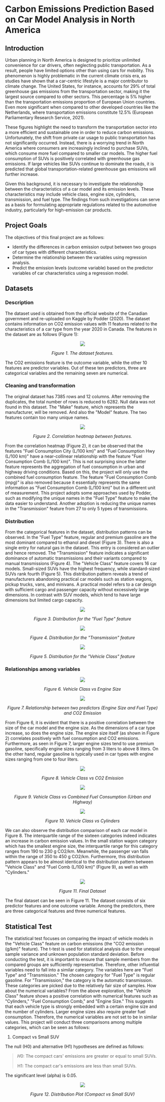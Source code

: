 # Carbon Emissions Prediction Based on Car Model Analysis in North America
## Introduction

Urban planning in North America is designed to prioritize unlimited convenience for car drivers, often neglecting public transportation. As a result, people have limited options other than using cars for mobility. This phenomenon is highly problematic in the current climate crisis era, as studies have shown that a car-centric lifestyle is a major contributor to climate change. The United States, for instance, accounts for 29% of total greenhouse gas emissions from the transportation sector, making it the largest source compared to other sectors. This percentage is 5% higher than the transportation emissions proportion of European Union countries. Even more significant when compared to other developed countries like the Netherlands, where transportation emissions constitute 12.5% (European Parliamentary Research Service, 2021).

These figures highlight the need to transform the transportation sector into a more efficient and sustainable one in order to reduce carbon emissions. Unfortunately, the shift from private car usage to public transportation has not significantly occurred. Instead, there is a worrying trend in North America where consumers are increasingly inclined to purchase SUVs, which consume more fuel compared to smaller car models. The higher fuel consumption of SUVs is positively correlated with greenhouse gas emissions. If large vehicles like SUVs continue to dominate the roads, it is predicted that global transportation-related greenhouse gas emissions will further increase.

Given this background, it is necessary to investigate the relationship between the characteristics of a car model and its emission levels. These characteristics may include vehicle class, engine size, cylinders, transmission, and fuel type. The findings from such investigations can serve as a basis for formulating appropriate regulations related to the automotive industry, particularly for high-emission car products.

## Project Goals
The objectives of this final project are as follows:

- Identify the differences in carbon emission output between two groups of car types with different characteristics.
- Determine the relationship between the variables using regression analysis.
- Predict the emission levels (outcome variable) based on the predictor variables of car characteristics using a regression model.

## Datasets

### Description

The dataset used is obtained from the official website of the Canadian government and re-uploaded on Kaggle by Podder (2020). The dataset contains information on CO2 emission values with 11 features related to the characteristics of a car type from the year 2020 in Canada. The features in the dataset are as follows (Figure 1):

<div align="center">
  <img src="https://github.com/elfarahma/car_model_carbon_emission/blob/main/figures/1.png" />
</div>

<p align="center"><em>Figure 1. The dataset features.</em></p>

The CO2 emissions feature is the outcome variable, while the other 10 features are predictor variables. Out of these ten predictors, three are categorical variables and the remaining seven are numerical.

### Cleaning and transformation

The original dataset has 7385 rows and 12 columns. After removing the duplicates, the total number of rows is reduced to 6282. Null data was not found in this dataset. The "Make" feature, which represents the manufacturer, will be removed. And also the "Model" feature. The two features contain too many unique names.

<div align="center">
  <img src="https://github.com/elfarahma/car_model_carbon_emission/blob/main/figures/2.png" />
</div>

<p align="center"><em>Figure 2. Correlation heatmap between features.</em></p>

From the correlation heatmap (Figure 2), it can be observed that the features "Fuel Consumption City (L/100 km)" and "Fuel Consumption Hwy (L/100 km)" have a near-collinear relationship with the feature "Fuel Consumption Comb (L/100 km)". This is not surprising since the latter feature represents the aggregation of fuel consumption in urban and highway driving conditions. Based on this, the project will only use the combined fuel consumption feature. The feature "Fuel Consumption Comb (mpg)" is also removed because it essentially represents the same information as "Fuel Consumption Comb (L/100 km)" but in a different unit of measurement.
This project adopts some approaches used by Podder, such as modifying the unique names in the "Fuel Type" feature to make the data easier to understand. Another adoption is reducing the unique names in the "Transmission" feature from 27 to only 5 types of transmissions.
### Distribution
From the categorical features in the dataset, distribution patterns can be observed. In the "Fuel Type" feature, regular and premium gasoline are the most dominant compared to ethanol and diesel (Figure 3). There is also a single entry for natural gas in the dataset. This entry is considered an outlier and hence removed. The "Transmission" feature indicates a significant dominance of automatic transmissions and their variants compared to manual transmissions (Figure 4). The "Vehicle Class" feature covers 16 car models. Small-sized SUVs have the highest frequency, while standard-sized SUVs rank fourth (Figure 5). This distribution pattern reveals a trend of manufacturers abandoning practical car models such as station wagons, pickup trucks, vans, and minivans. A practical model refers to a car design with sufficient cargo and passenger capacity without excessively large dimensions. In contrast with SUV models, which tend to have large dimensions but limited cargo capacity.

<div align="center">
  <img src="https://github.com/elfarahma/car_model_carbon_emission/blob/main/figures/3.png" />
</div>

<p align="center"><em>Figure 3. Distribution for the "Fuel Type" feature</em></p>

<div align="center">
  <img src="https://github.com/elfarahma/car_model_carbon_emission/blob/main/figures/4.png" />
</div>

<p align="center"><em>Figure 4. Distribution for the "Transmission" feature</em></p>

<div align="center">
  <img src="https://github.com/elfarahma/car_model_carbon_emission/blob/main/figures/5.png" />
</div>

<p align="center"><em>Figure 5. Distribution for the "Vehicle Class" feature</em></p>

### Relationships among variables

<div align="center">
  <img src="https://github.com/elfarahma/car_model_carbon_emission/blob/main/figures/6.png" />
</div>

<p align="center"><em>Figure 6. Vehicle Class vs Engine Size</em></p>

<div align="center">
  <img src="https://github.com/elfarahma/car_model_carbon_emission/blob/main/figures/7.png" />
</div>

<p align="center"><em>Figure 7. Relationship between two predictors (Engine Size and Fuel Type) and CO2 Emission</em></p>

From Figure 6, it is evident that there is a positive correlation between the size of the car model and the engine size. As the dimensions of a car type increase, so does the engine size. The engine size itself (as shown in Figure 2) correlates positively with fuel consumption and CO2 emissions. Furthermore, as seen in Figure 7, larger engine sizes tend to use premium gasoline, specifically engine sizes ranging from 3 liters to above 8 liters. On the other hand, regular gasoline is typically used in car types with engine sizes ranging from one to four liters.

<div align="center">
  <img src="https://github.com/elfarahma/car_model_carbon_emission/blob/main/figures/8.png" />
</div>

<p align="center"><em>Figure 8. Vehicle Class vs CO2 Emission</em></p>

<div align="center">
  <img src="https://github.com/elfarahma/car_model_carbon_emission/blob/main/figures/9.png" />
</div>

<p align="center"><em>Figure 9. Vehicle Class vs Combined Fuel Consumption (Urban and Highway)</em></p>

<div align="center">
  <img src="https://github.com/elfarahma/car_model_carbon_emission/blob/main/figures/10.png" />
</div>

<p align="center"><em>Figure 10. Vehicle Class vs Cylinders</em></p>

We can also observe the distribution comparison of each car model in Figure 8. The interquartile range of the sixteen categories indeed indicates an increase in carbon emission values. In the small station wagon category which has the smallest engine size, the interquartile range for this category ranges from 190 to 230 g CO2/km. Meanwhile, the passenger van falls within the range of 350 to 450 g CO2/km. Furthermore, this distribution pattern appears to be almost identical to the distribution pattern between "Vehicle Class" and "Fuel Comb (L/100 km)" (Figure 9), as well as with "Cylinders."

<div align="center">
  <img src="https://github.com/elfarahma/car_model_carbon_emission/blob/main/figures/11.png" />
</div>

<p align="center"><em>Figure 11. Final Dataset</em></p>



The final dataset can be seen in Figure 11. The dataset consists of six predictor features and one outcome variable. Among the predictors, there are three categorical features and three numerical features.


## Statistical Test
The statistical test focuses on comparing the impact of vehicle models in the "Vehicle Class" feature on carbon emissions (the "CO2 emission (g/km)" feature). The t-test is used for statistical analysis due to the unequal sample variance and unknown population standard deviation. Before conducting the test, it is important to ensure that sample members from the compared groups are sufficiently representative. Therefore, other influential variables need to fall into a similar category. The variables here are "Fuel Type" and "Transmission." The chosen category for "Fuel Type" is regular gasoline. For "Transmission," the category is the automatic transmission. These categories are picked due to the relatively fair size of samples.
How about the numerical variables? From the above exploration, the "Vehicle Class" feature shows a positive correlation with numerical features such as "Cylinders," "Fuel Consumption Comb," and "Engine Size." This suggests that each vehicle type is strongly embedded with a certain engine size and the number of cylinders. Larger engine sizes also require greater fuel consumption. Therefore, the numerical variables are not set to be in similar values.
This project will conduct three comparisons among multiple categories, which can be seen as follows:

1. Compact vs Small SUV


The null (H0) and alternative (H1) hypotheses are defined as follows:
<blockquote>
𝐻0: The compact cars' emissions are greater or equal to small SUVs.

H1: The compact car's emissions are less than small SUVs.
</blockquote>

The significant level (alpha) is 0.05.

<div align="center">
  <img src="https://github.com/elfarahma/car_model_carbon_emission/blob/main/figures/12.png" />
</div>

<p align="center"><em>Figure 12. Distribution Plot (Compact vs Small SUV)</em></p>
